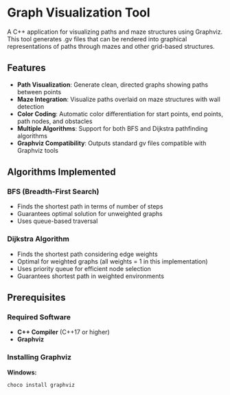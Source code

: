 # Graph Visualization Tool

A C++ application for visualizing paths and maze structures using Graphviz. This tool generates .gv files that can be rendered into graphical representations of paths through mazes and other grid-based structures.

## Features

- **Path Visualization**: Generate clean, directed graphs showing paths between points
- **Maze Integration**: Visualize paths overlaid on maze structures with wall detection
- **Color Coding**: Automatic color differentiation for start points, end points, path nodes, and obstacles
- **Multiple Algorithms**: Support for both BFS and Dijkstra pathfinding algorithms
- **Graphviz Compatibility**: Outputs standard gv files compatible with Graphviz tools

## Algorithms Implemented

### BFS (Breadth-First Search)
- Finds the shortest path in terms of number of steps
- Guarantees optimal solution for unweighted graphs
- Uses queue-based traversal

### Dijkstra Algorithm  
- Finds the shortest path considering edge weights
- Optimal for weighted graphs (all weights = 1 in this implementation)
- Uses priority queue for efficient node selection
- Guarantees shortest path in weighted environments

## Prerequisites

### Required Software
- **C++ Compiler** (C++17 or higher)
- **Graphviz** 

### Installing Graphviz

**Windows:**
```bash
choco install graphviz